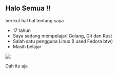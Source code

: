 ## Halo Semua !!
berikut hal hal tentang saya
- 17 tahun
- Saya sedang mempelajari Golang, Git dan Rust
- Salah satu pengguna Linux (I used Fedora btw)
- Masih belajar


<a href="#">
  <img src="https://github-readme-stats.vercel.app/api/top-langs/?username=lilarmstrong&layout=compact">
</a>


Dah itu aja

<!--
**theamazingantx/theamazingantx** is a ✨ _special_ ✨ repository because its `README.md` (this file) appears on your GitHub profile.

Here are some ideas to get you started:

- 🔭 I’m currently working on ...
- 🌱 I’m currently learning ...
- 👯 I’m looking to collaborate on ...
- 🤔 I’m looking for help with ...
- 💬 Ask me about ...
- 📫 How to reach me: ...
- 😄 Pronouns: ...
- ⚡ Fun fact: ...
-->
